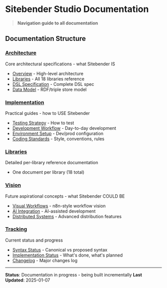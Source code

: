 # Sitebender Studio Documentation

> **Navigation guide to all documentation**

## Documentation Structure

### [Architecture](./architecture/)
Core architectural specifications - what Sitebender IS

- [Overview](./architecture/overview.md) - High-level architecture
- [Libraries](./architecture/libraries.md) - All 18 libraries reference
- [DSL Specification](./architecture/dsl-specification.md) - Complete DSL spec
- [Data Model](./architecture/data-model.md) - RDF/triple store model

### [Implementation](./implementation/)
Practical guides - how to USE Sitebender

- [Testing Strategy](./implementation/testing-strategy.md) - How to test
- [Development Workflow](./implementation/development-workflow.md) - Day-to-day development
- [Environment Setup](./implementation/environment-setup.md) - Dev/prod configuration
- [Coding Standards](./implementation/coding-standards.md) - Style, conventions, rules

### [Libraries](./libraries/)
Detailed per-library reference documentation

- One document per library (18 total)

### [Vision](./vision/)
Future aspirational concepts - what Sitebender COULD BE

- [Visual Workflows](./vision/visual-workflows.md) - n8n-style workflow vision
- [AI Integration](./vision/ai-integration.md) - AI-assisted development
- [Distributed Systems](./vision/distributed-systems.md) - Advanced distribution features

### [Tracking](./tracking/)
Current status and progress

- [Syntax Status](./tracking/syntax-status.md) - Canonical vs proposed syntax
- [Implementation Status](./tracking/implementation-status.md) - What's done, what's planned
- [Changelog](./tracking/changelog.md) - Major changes log

---

**Status**: Documentation in progress - being built incrementally
**Last Updated**: 2025-01-07
